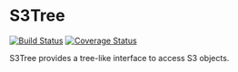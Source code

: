 # S3Tree

[![Build Status](https://travis-ci.org/sanketsaurav/s3tree.svg?branch=master)](https://travis-ci.org/sanketsaurav/s3tree) [![Coverage Status](https://coveralls.io/repos/github/sanketsaurav/s3tree/badge.svg?branch=master)](https://coveralls.io/github/sanketsaurav/s3tree?branch=master)

S3Tree provides a tree-like interface to access S3 objects.
